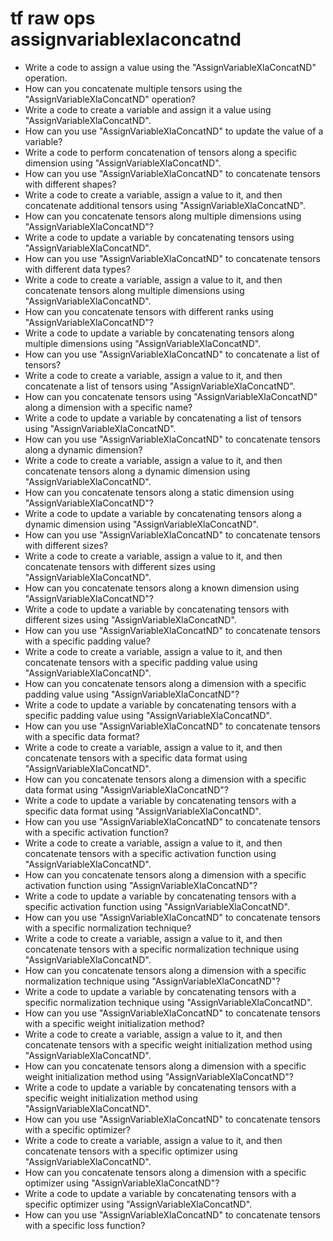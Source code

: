 # tf raw ops assignvariablexlaconcatnd

- Write a code to assign a value using the "AssignVariableXlaConcatND" operation.
- How can you concatenate multiple tensors using the "AssignVariableXlaConcatND" operation?
- Write a code to create a variable and assign it a value using "AssignVariableXlaConcatND".
- How can you use "AssignVariableXlaConcatND" to update the value of a variable?
- Write a code to perform concatenation of tensors along a specific dimension using "AssignVariableXlaConcatND".
- How can you use "AssignVariableXlaConcatND" to concatenate tensors with different shapes?
- Write a code to create a variable, assign a value to it, and then concatenate additional tensors using "AssignVariableXlaConcatND".
- How can you concatenate tensors along multiple dimensions using "AssignVariableXlaConcatND"?
- Write a code to update a variable by concatenating tensors using "AssignVariableXlaConcatND".
- How can you use "AssignVariableXlaConcatND" to concatenate tensors with different data types?
- Write a code to create a variable, assign a value to it, and then concatenate tensors along multiple dimensions using "AssignVariableXlaConcatND".
- How can you concatenate tensors with different ranks using "AssignVariableXlaConcatND"?
- Write a code to update a variable by concatenating tensors along multiple dimensions using "AssignVariableXlaConcatND".
- How can you use "AssignVariableXlaConcatND" to concatenate a list of tensors?
- Write a code to create a variable, assign a value to it, and then concatenate a list of tensors using "AssignVariableXlaConcatND".
- How can you concatenate tensors using "AssignVariableXlaConcatND" along a dimension with a specific name?
- Write a code to update a variable by concatenating a list of tensors using "AssignVariableXlaConcatND".
- How can you use "AssignVariableXlaConcatND" to concatenate tensors along a dynamic dimension?
- Write a code to create a variable, assign a value to it, and then concatenate tensors along a dynamic dimension using "AssignVariableXlaConcatND".
- How can you concatenate tensors along a static dimension using "AssignVariableXlaConcatND"?
- Write a code to update a variable by concatenating tensors along a dynamic dimension using "AssignVariableXlaConcatND".
- How can you use "AssignVariableXlaConcatND" to concatenate tensors with different sizes?
- Write a code to create a variable, assign a value to it, and then concatenate tensors with different sizes using "AssignVariableXlaConcatND".
- How can you concatenate tensors along a known dimension using "AssignVariableXlaConcatND"?
- Write a code to update a variable by concatenating tensors with different sizes using "AssignVariableXlaConcatND".
- How can you use "AssignVariableXlaConcatND" to concatenate tensors with a specific padding value?
- Write a code to create a variable, assign a value to it, and then concatenate tensors with a specific padding value using "AssignVariableXlaConcatND".
- How can you concatenate tensors along a dimension with a specific padding value using "AssignVariableXlaConcatND"?
- Write a code to update a variable by concatenating tensors with a specific padding value using "AssignVariableXlaConcatND".
- How can you use "AssignVariableXlaConcatND" to concatenate tensors with a specific data format?
- Write a code to create a variable, assign a value to it, and then concatenate tensors with a specific data format using "AssignVariableXlaConcatND".
- How can you concatenate tensors along a dimension with a specific data format using "AssignVariableXlaConcatND"?
- Write a code to update a variable by concatenating tensors with a specific data format using "AssignVariableXlaConcatND".
- How can you use "AssignVariableXlaConcatND" to concatenate tensors with a specific activation function?
- Write a code to create a variable, assign a value to it, and then concatenate tensors with a specific activation function using "AssignVariableXlaConcatND".
- How can you concatenate tensors along a dimension with a specific activation function using "AssignVariableXlaConcatND"?
- Write a code to update a variable by concatenating tensors with a specific activation function using "AssignVariableXlaConcatND".
- How can you use "AssignVariableXlaConcatND" to concatenate tensors with a specific normalization technique?
- Write a code to create a variable, assign a value to it, and then concatenate tensors with a specific normalization technique using "AssignVariableXlaConcatND".
- How can you concatenate tensors along a dimension with a specific normalization technique using "AssignVariableXlaConcatND"?
- Write a code to update a variable by concatenating tensors with a specific normalization technique using "AssignVariableXlaConcatND".
- How can you use "AssignVariableXlaConcatND" to concatenate tensors with a specific weight initialization method?
- Write a code to create a variable, assign a value to it, and then concatenate tensors with a specific weight initialization method using "AssignVariableXlaConcatND".
- How can you concatenate tensors along a dimension with a specific weight initialization method using "AssignVariableXlaConcatND"?
- Write a code to update a variable by concatenating tensors with a specific weight initialization method using "AssignVariableXlaConcatND".
- How can you use "AssignVariableXlaConcatND" to concatenate tensors with a specific optimizer?
- Write a code to create a variable, assign a value to it, and then concatenate tensors with a specific optimizer using "AssignVariableXlaConcatND".
- How can you concatenate tensors along a dimension with a specific optimizer using "AssignVariableXlaConcatND"?
- Write a code to update a variable by concatenating tensors with a specific optimizer using "AssignVariableXlaConcatND".
- How can you use "AssignVariableXlaConcatND" to concatenate tensors with a specific loss function?